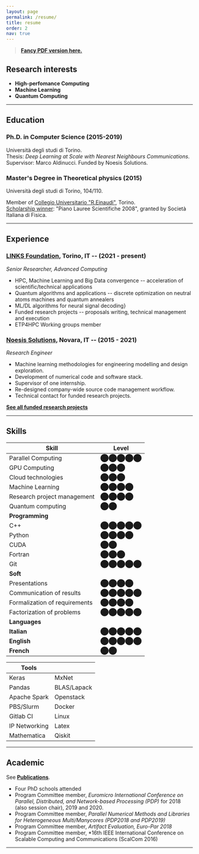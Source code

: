 ```yaml
---
layout: page
permalink: /resume/
title: resume
order: 2
nav: true
---
```


> [**Fancy PDF version here.**](https://paoloviviani.github.io/resume/viviani_cv.pdf)

## Research interests

- **High-perfomance Computing**
- **Machine Learning**
- **Quantum Computing**

----
## Education 
### Ph.D. in Computer Science (2015-2019)
Università degli studi di Torino.  
Thesis: *Deep Learning at Scale with Nearest Neighbours Communications*.  
Supervisor: Marco Aldinucci. Funded by Noesis Solutions.
### Master's Degree in Theoretical physics (2015)
Università degli studi di Torino, 104/110.  

Member of [Collegio Universitario "R.Einaudi"](https://www.collegioeinaudi.it/site/index.php), Torino.<br>
[Scholarship winner](https://web.archive.org/web/20200528081355/https://www.sif.it/attivita/lauree_scientifiche/vincitori2008): "Piano Lauree Scientifiche 2008", granted by Società Italiana di Fisica.

----
## Experience
### [LINKS Foundation](https://linksfoundation.com/en/), Torino, IT -- (2021 - present)
*Senior Researcher, Advanced Computing*
- HPC, Machine Learning and Big Data convergence -- acceleration of scientific/technical applications
- Quantum algorithms and applications -- discrete optimization on neutral atoms machines and quantum annealers 
- ML/DL algorithms for neural signal decoding}
- Funded research projects -- proposals writing, technical management and execution
- ETP4HPC Working groups member

### [Noesis Solutions](https://www.noesissolutions.com), Novara, IT -- (2015 - 2021)
*Research Engineer*
- Machine learning methodologies for engineering modelling and design exploration.
- Development of numerical code and software stack.
- Supervisor of one internship.
- Re-designed company-wide source code management workflow.
- Technical contact for funded research projects.

[**See all funded research projects**](/projects/)

----

## Skills

| Skill | Level |
| ----- | ----- |
| Parallel Computing | ⬤⬤⬤⬤⬤ |
| GPU Computing | ⬤⬤⬤ |
| Cloud technologies | ⬤⬤⬤ |
| Machine Learning | ⬤⬤⬤⬤ |
| Research project management | ⬤⬤⬤⬤ |
| Quantum computing | ⬤⬤ |
| **Programming** | |
| C++ | ⬤⬤⬤⬤⬤ |
| Python | ⬤⬤⬤⬤ |
| CUDA | ⬤⬤ |
| Fortran | ⬤⬤⬤ |
| Git | ⬤⬤⬤⬤⬤ |
| **Soft** | |
| Presentations | ⬤⬤⬤⬤ |
| Communication of results | ⬤⬤⬤⬤⬤ |
| Formalization of requirements | ⬤⬤⬤⬤ |
| Factorization of problems | ⬤⬤⬤⬤⬤ |
| **Languages** | |
| **Italian** | ⬤⬤⬤⬤⬤ |
| **English** | ⬤⬤⬤⬤⬤ |
| **French** | ⬤⬤ |

| Tools |       |
| ----- | ----- |
|  Keras |  MxNet | 
| Pandas | BLAS/Lapack |
|  Apache Spark |  Openstack |
|  PBS/Slurm |  Docker |
|  Gitlab CI |  Linux |
|  IP Networking |  Latex |
|  Mathematica | Qiskit |

----
## Academic
See [**Publications**](/publications/).

-  Four PhD schools attended
-  Program Committee member, *Euromicro International Conference on Parallel, Distributed, and Network-based Processing (PDP)* for 2018 (also session chair), 2019 and 2020.
-  Program Committee member, *Parallel Numerical Methods and Libraries for Heterogeneous Multi/Manycores (PDP2018 and PDP2019)*
-  Program Committee member, *Artifact Evaluation, Euro-Par 2018*
-  Program Committee member, *16th IEEE International Conference on Scalable Computing and Communications (ScalCom 2016)

----
